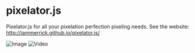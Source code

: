 pixelator.js
============

Pixelator.js for all your pixelation perfection pixeling needs. See the website: http://iammerrick.github.io/pixelator.js/

![Image](http://f.cl.ly/items/1q0Y0k2Q470D442e2D3w/image.png)
![Video](http://f.cl.ly/items/2x3I3u251r3B1t2L1F32/video.png)
